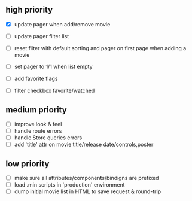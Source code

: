 ## high priority

- [x] update pager when add/remove movie
- [ ] update pager filter list
- [ ] reset filter with default sorting and pager on first page when adding a movie
- [ ] set pager to 1/1 when list empty

- [ ] add favorite flags
- [ ] filter checkbox favorite/watched

## medium priority

- [ ] improve look & feel
- [ ] handle route errors
- [ ] handle Store queries errors
- [ ] add 'title' attr on movie title/release date/controls,poster

## low priority

- [ ] make sure all attributes/components/bindigns are prefixed
- [ ] load .min scripts in 'production' environment
- [ ] dump initial movie list in HTML to save request & round-trip
